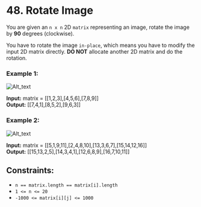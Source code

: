 # 48. Rotate Image

You are given an `n x n` 2D `matrix` representing an image, rotate the image by **90** degrees (clockwise).

You have to rotate the image `in-place`, which means you have to modify the input 2D matrix directly. **DO NOT** allocate another 2D matrix and do the rotation.

### Example 1:
![Alt_text](https://assets.leetcode.com/uploads/2020/08/28/mat1.jpg)

**Input:** matrix = [[1,2,3],[4,5,6],[7,8,9]]  
**Output:** [[7,4,1],[8,5,2],[9,6,3]]

### Example 2:
![Alt_text](https://assets.leetcode.com/uploads/2020/08/28/mat2.jpg)

**Input:** matrix = [[5,1,9,11],[2,4,8,10],[13,3,6,7],[15,14,12,16]]  
**Output:** [[15,13,2,5],[14,3,4,1],[12,6,8,9],[16,7,10,11]]
 
## Constraints:
- `n == matrix.length == matrix[i].length`
- `1 <= n <= 20`
- `-1000 <= matrix[i][j] <= 1000`